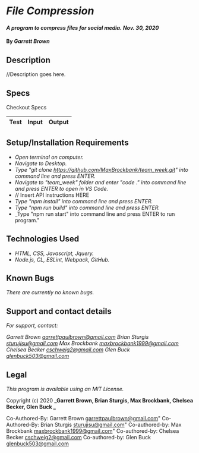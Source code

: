 # _File Compression_

#### _A program to compress files for social media._ _Nov. 30, 2020_

#### By _**Garrett Brown**_

## Description
//Description goes here.

## Specs
Checkout Specs

| Test  | Input | Output  |
| :---: | :---: |  :---:  |



## Setup/Installation Requirements

* _Open terminal on computer._
* _Navigate to Desktop._
* _Type "git clone https://github.com/MaxBrockbank/team_week.git" into command line and press ENTER._
* _Navigate to "team_week" folder and enter "code ." into command line and press ENTER to open in VS Code._
*  // Insert API instructions HERE
* _Type "npm install" into command line and press ENTER._
* _Type "npm run build" into command line and press ENTER._
* _Type "npm run start" into command line and press ENTER to run program."


## Technologies Used
* _HTML, CSS, Javascript, Jquery._
* _Node.js, CL, ESLint, Webpack, GitHub._


## Known Bugs
_There are currently no known bugs._


## Support and contact details
_For support, contact:_

_Garrett Brown <garrettpaulbrown@gmail.com>_
_Brian Sturgis <sturujisu@gmail.com>_
_Max Brockbank <maxbrockbank1999@gmail.com>_
_Chelsea Becker <cschweig2@gmail.com>_
_Glen Buck <glenbuck503@gmail.com>_



## Legal
*This program is available using an MIT License.*

Copyright (c) 2020 **_Garrett Brown, Brian Sturgis, Max Brockbank, Chelsea Becker, Glen Buck _**



Co-Authored-By: Garrett Brown <garrettpaulbrown@gmail.com>"
Co-Authored-By: Brian Sturgis <sturujisu@gmail.com>"
Co-authored-by: Max Brockbank <maxbrockbank1999@gmail.com>"
Co-authored-by: Chelsea Becker <cschweig2@gmail.com>
Co-authored-by: Glen Buck <glenbuck503@gmail.com>